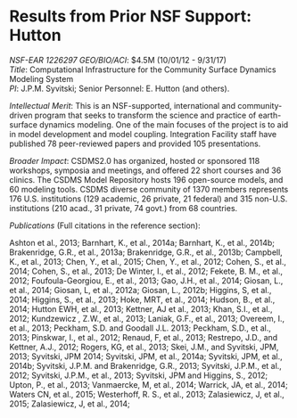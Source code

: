 # Results from Prior NSF Support: Hutton

*NSF-EAR 1226297 GEO/BIO/ACI*: $4.5M (10/01/12 - 9/31/17)  
*Title*: Computational Infrastructure for the Community Surface Dynamics Modeling System  
*PI*: J.P.M. Syvitski; Senior Personnel: E. Hutton (and others).

*Intellectual Merit*: This is an NSF-supported, international and
community-driven program that seeks to transform the science and practice of
earth-surface dynamics modeling. One of the main focuses of the project is
to aid in model development and model coupling. Integration Facility staff
have published 78 peer-reviewed papers and provided 105 presentations.

*Broader Impact*: CSDMS2.0 has organized, hosted or sponsored 118 workshops,
symposia and meetings, and offered 22 short courses and 36 clinics. The CSDMS
Model Repository hosts 196 open-source models, and 60 modeling tools.  CSDMS
diverse community of 1370 members represents 176 U.S. institutions (129
academic, 26 private, 21 federal) and 315 non-U.S. institutions (210 acad.,
31 private, 74 govt.) from 68 countries.

*Publications* (Full citations in the reference section):

Ashton et al., 2013;
Barnhart, K., et al., 2014a;
Barnhart, K., et al., 2014b;
Brakenridge, G.R., et al., 2013a;
Brakenridge, G.R., et al., 2013b;
Campbell, K., et al., 2013;
Chen, Y., et al., 2015;
Chen, Y., et al., 2012;
Cohen, S., et al., 2014;
Cohen, S., et al., 2013;
De Winter, I., et al., 2012;
Fekete, B. M., et al., 2012;
Foufoula-Georgiou, E., et al., 2013;
Gao, J.H., et al., 2014;
Giosan, L., et al., 2014;
Giosan, L, et al., 2012a;
Giosan, L., 2012b;
Higgins, S, et al., 2014;
Higgins, S., et al., 2013;
Hoke, MRT, et al., 2014;
Hudson, B., et al., 2014;
Hutton EWH, et al., 2013;
Kettner, AJ et al., 2013;
Khan, S.I., et al., 2012;
Kundzewicz , Z.W., et al., 2013;
Laniak, G.F., et al., 2013;
Overeem, I., et al., 2013;
Peckham, S.D. and Goodall J.L. 2013;
Peckham, S.D., et al., 2013;
Pinskwar, I., et al., 2012;
Renaud, F, et al., 2013;
Restrepo, J.D., and Kettner, A.J., 2012;
Rogers, KG, et al., 2013;
Skei, J.M., and Syvitski, JPM, 2013;
Syvitski, JPM 2014;
Syvitski, JPM, et al., 2014a;
Syvitski, JPM, et al., 2014b;
Syvitski, J.P.M. and Brakenridge, G.R., 2013;
Syvitski, J.P.M., et al., 2012;
Syvitski, J.P.M., et al., 2013;
Syvitski, JPM and Higgins, S., 2012;
Upton, P., et al., 2013;
Vanmaercke, M, et al., 2014;
Warrick, JA, et al., 2014;
Waters CN, et al., 2015;
Westerhoff, R. S., et al., 2013;
Zalasiewicz, J, et al., 2015;
Zalasiewicz, J, et al., 2014;
